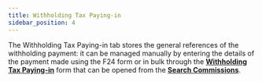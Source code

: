 ```yaml
---
title: Withholding Tax Paying-in
sidebar_position: 4
---
```


The Withholding Tax Paying-in tab stores the general references of the withholding payment: it can be managed manually by entering the details of the payment made using the F24 form or in bulk through the **[Withholding Tax Paying-in](/docs/finance-area/professional-men/search-compensations/withholding-tax-paying-in)** form that can be opened from the **[Search Commissions](/docs/finance-area/professional-men/search-compensations/search-compensations-intro)**.